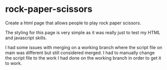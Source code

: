 # rock-paper-scissors
Create a html page that allows people to play rock paper scissors.

The styling for this page is very simple as it was really just to test my HTML and javascript skills.

I had some issues with merging on a working branch where the script file on main was different but still considered merged. I had to manually change the script file to the work I had done on the working branch in order to get it to work.
